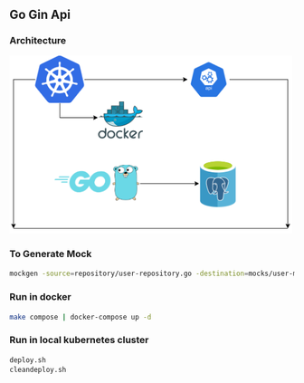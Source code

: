 ## Go Gin Api

### Architecture
<img src="https://github.com/dipjyotimetia/GoGinApi/blob/master/docs/architecture/goginapi.png" width="500"> 

### To Generate Mock
```bash
mockgen -source=repository/user-repository.go -destination=mocks/user-mock/mock_repository.go
```

### Run in docker
```bash
make compose | docker-compose up -d
```

### Run in local kubernetes cluster
```bash
deploy.sh
cleandeploy.sh
```
